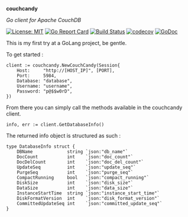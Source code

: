 **couchcandy**

*Go client for Apache CouchDB* 

[![License: MIT](https://img.shields.io/badge/License-MIT-yellow.svg)](https://opensource.org/licenses/MIT)
[![Go Report Card](https://goreportcard.com/badge/github.com/spacemojo/couchcandy)](https://goreportcard.com/report/github.com/spacemojo/couchcandy)
[![Build Status](https://travis-ci.org/spacemojo/couchcandy.svg?branch=master)](https://travis-ci.org/spacemojo/couchcandy)
[![codecov](https://codecov.io/gh/spacemojo/couchcandy/branch/master/graph/badge.svg)](https://codecov.io/gh/spacemojo/couchcandy)
[![GoDoc](https://godoc.org/github.com/spacemojo/couchcandy?status.svg)](https://godoc.org/github.com/spacemojo/couchcandy)

This is my first try at a GoLang project, be gentle.

To get started : 

```
client := couchcandy.NewCouchCandy(Session{
    Host:     "http://[HOST_IP]", [PORT],
    Port:     5984,
    Database: "database",
    Username: "username",
    Password: "p@$$w0rD",
})
```

From there you can simply call the methods available in the couchcandy client. 

```
info, err := client.GetDatabaseInfo()
```

The returned info object is structured as such : 

```
type DatabaseInfo struct {
	DBName             string `json:"db_name"`
	DocCount           int    `json:"doc_count"`
	DocDelCount        int    `json:"doc_del_count"`
	UpdateSeq          int    `json:"update_seq"`
	PurgeSeq           int    `json:"purge_seq"`
	CompactRunning     bool   `json:"compact_running"`
	DiskSize           int    `json:"disk_size"`
	DataSize           int    `json:"data_size"`
	InstanceStartTime  string `json:"instance_start_time"`
	DiskFormatVersion  int    `json:"disk_format_version"`
	CommittedUpdateSeq int    `json:"committed_update_seq"`
}
```
